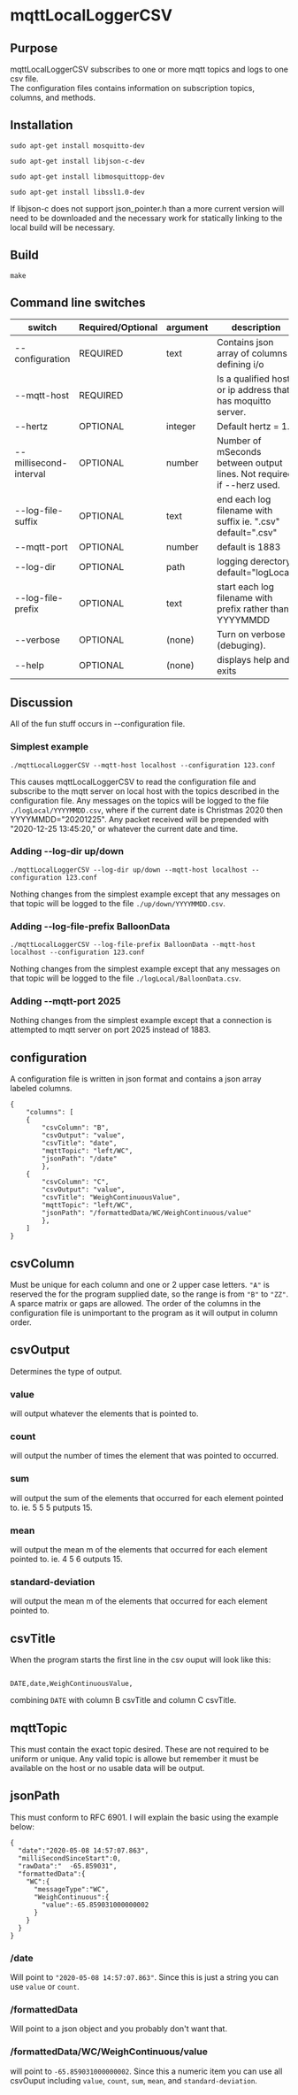 # mqttLocalLoggerCSV

## Purpose

mqttLocalLoggerCSV subscribes to one or more mqtt topics and logs to one csv file.  
The configuration files contains information on subscription topics, columns, and methods.


## Installation


`sudo apt-get install mosquitto-dev`

`sudo apt-get install libjson-c-dev`

`sudo apt-get install libmosquittopp-dev`

`sudo apt-get install libssl1.0-dev`

If libjson-c does not support json_pointer.h than a more current version will need to be downloaded and
the necessary work for statically linking to the local build will be necessary.

## Build

`make`


## Command line switches

switch|Required/Optional|argument|description
---|---|---|---
--configuration|REQUIRED|text|Contains json array of columns defining i/o
--mqtt-host|REQUIRED||Is a qualified host or ip address that has moquitto server.
--hertz|OPTIONAL|integer|Default hertz = 1.
--millisecond-interval|OPTIONAL|number|Number of mSeconds between output lines.  Not required if --herz used.
--log-file-suffix|OPTIONAL|text|end each log filename with suffix ie. ".csv"   default=".csv" 
--mqtt-port|OPTIONAL|number|default is 1883
--log-dir|OPTIONAL|path|logging derectory, default="logLocal"
--log-file-prefix|OPTIONAL|text|start each log filename with prefix rather than YYYYMMDD
--verbose|OPTIONAL|(none)|Turn on verbose (debuging).
--help|OPTIONAL|(none)|displays help and exits


## Discussion

All of the fun stuff occurs in --configuration file.

### Simplest example

`./mqttLocalLoggerCSV --mqtt-host localhost --configuration 123.conf`

This causes mqttLocalLoggerCSV to  read the configuration file and subscribe to the mqtt server on local host with the topics
described in the configuration file. Any messages on 
the topics will be logged to the file `./logLocal/YYYYMMDD.csv`, where if the current date is Christmas 2020 then 
YYYYMMDD="20201225".  Any packet received will be prepended with "2020-12-25 13:45:20," or whatever the current date and time.

### Adding --log-dir up/down

`./mqttLocalLoggerCSV --log-dir up/down --mqtt-host localhost --configuration 123.conf`

Nothing changes from the simplest example except that any messages on
that topic will be logged to the file `./up/down/YYYYMMDD.csv`.

### Adding --log-file-prefix BalloonData

`./mqttLocalLoggerCSV --log-file-prefix BalloonData --mqtt-host localhost --configuration 123.conf`

Nothing changes from the simplest example except that any messages on
that topic will be logged to the file `./logLocal/BalloonData.csv`.

### Adding --mqtt-port 2025

Nothing changes from the simplest example except that  a connection is attempted to mqtt server
on port 2025 instead of 1883.

## configuration

A configuration file is written in json format and contains a json array labeled columns.

```
{
    "columns": [
	{
        "csvColumn": "B",
        "csvOutput": "value",
        "csvTitle": "date",
        "mqttTopic": "left/WC",
        "jsonPath": "/date"
	    },
	{
        "csvColumn": "C",
        "csvOutput": "value",
        "csvTitle": "WeighContinuousValue",
        "mqttTopic": "left/WC",
        "jsonPath": "/formattedData/WC/WeighContinuous/value"
	    },
	]
} 
```
## csvColumn

Must be unique for each column and one or 2 upper case letters.  `"A"` is reserved the for the program supplied
date, so the range is from `"B"` to `"ZZ"`.   A sparce matrix or gaps are allowed.  The order of the columns in the
configuration file is unimportant to the program as it will output in column order.

## csvOutput

Determines the type of output.

### value

will output whatever the elements that is pointed to.

### count

will output the number of times the element that was pointed to occurred.

### sum

will output the sum of the elements that occurred for each element pointed to.   ie.  5 5 5   putputs 15.

### mean

will output the mean m of the elements that occurred for each element pointed to.   ie. 4 5 6 outputs 15.

### standard-deviation 

will output the mean m of the elements that occurred for each element pointed to.

## csvTitle

When the program starts the first line in the csv ouput will look like this:
```

DATE,date,WeighContinuousValue,
```
combining `DATE` with column B csvTitle and column C csvTitle.

## mqttTopic

This must contain the exact topic desired.   These are not required to be uniform or unique.   Any valid topic is allowe
but remember it must be available on the host or no usable data will be output.


## jsonPath

This must conform to RFC 6901.   I will explain the basic using the example below:
```
{
  "date":"2020-05-08 14:57:07.863",
  "milliSecondSinceStart":0,
  "rawData":"  -65.859031",
  "formattedData":{
    "WC":{
      "messageType":"WC",
      "WeighContinuous":{
        "value":-65.859031000000002
      }
    }
  }
}
```
### /date

Will point to `"2020-05-08 14:57:07.863"`.   Since this is just a string you can use `value` or `count`.

### /formattedData

Will point to a json object and you probably don't want that.

### /formattedData/WC/WeighContinuous/value

will point to `-65.859031000000002`.   Since this a numeric item you can use all csvOuput including
`value`, `count`, `sum`, `mean`, and `standard-deviation`.
